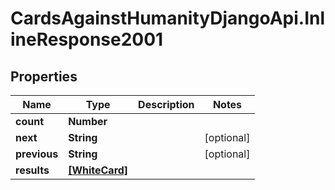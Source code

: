 # CardsAgainstHumanityDjangoApi.InlineResponse2001

## Properties

Name | Type | Description | Notes
------------ | ------------- | ------------- | -------------
**count** | **Number** |  | 
**next** | **String** |  | [optional] 
**previous** | **String** |  | [optional] 
**results** | [**[WhiteCard]**](WhiteCard.md) |  | 


